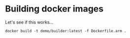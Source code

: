 # Building docker images

Let's see if this works...

```
docker build -t demo/builder:latest -f Dockerfile.arm .
```